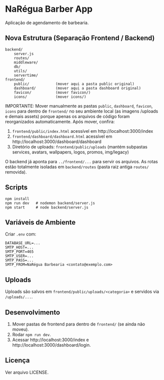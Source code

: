 # NaRégua Barber App

Aplicação de agendamento de barbearia.

## Nova Estrutura (Separação Frontend / Backend)

```
backend/
	server.js
	routes/
	middleware/
	db/
	utils/
	servertime/
frontend/
	public/            (mover aqui a pasta public original)
	dashboard/         (mover aqui a pasta dashboard original)
	favicon/           (mover favicon/)
	icons/             (mover icons/)
```

IMPORTANTE: Mover manualmente as pastas `public`, `dashboard`, `favicon`, `icons` para dentro de `frontend/` no seu ambiente local (as imagens /uploads e demais assets) porque apenas os arquivos de código foram reorganizados automaticamente. Após mover, confira:

1. `frontend/public/index.html` acessível em http://localhost:3000/index
2. `frontend/dashboard/dashboard.html` acessível em http://localhost:3000/dashboard/dashboard
3. Diretório de uploads: `frontend/public/uploads` (mantém subpastas services, avatars, wallpapers, logos, promos, img/legacy)

O backend já aponta para `../frontend/...` para servir os arquivos. As rotas estão totalmente isoladas em `backend/routes` (pasta raiz antiga `routes/` removida).

## Scripts

```
npm install
npm run dev   # nodemon backend/server.js
npm start     # node backend/server.js
```

## Variáveis de Ambiente

Criar `.env` com:
```
DATABASE_URL=...
SMTP_HOST=...
SMTP_PORT=465
SMTP_USER=...
SMTP_PASS=...
SMTP_FROM=NaRégua Barbearia <contato@exemplo.com>
```

## Uploads

Uploads são salvos em `frontend/public/uploads/<categoria>` e servidos via `/uploads/...`.

## Desenvolvimento

1. Mover pastas de frontend para dentro de `frontend/` (se ainda não moveu).
2. Rodar `npm run dev`.
3. Acessar http://localhost:3000/index e http://localhost:3000/dashboard/login.

## Licença

Ver arquivo LICENSE.

